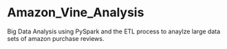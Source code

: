 # Amazon_Vine_Analysis
Big Data Analysis using PySpark and the ETL process to anaylze large data sets of amazon purchase reviews.
